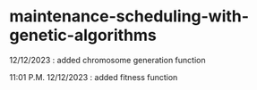 # maintenance-scheduling-with-genetic-algorithms
12/12/2023 : added chromosome generation function

11:01 P.M. 12/12/2023 : added fitness function
